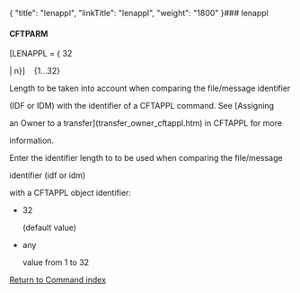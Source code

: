 {
    "title": "lenappl",
    "linkTitle": "lenappl",
    "weight": "1800"
}### <span id="lenappl"></span>lenappl

#### CFTPARM

\[LENAPPL = { 32
| n}\]    {1...32}

Length to be taken into account when comparing the file/message identifier
(IDF or IDM) with the identifier of a CFTAPPL command. See [Assigning
an Owner to a transfer](transfer_owner_cftappl.htm) in CFTAPPL for more
information.

Enter the identifier length to to be used when comparing the file/message
identifier (idf or idm)
with a CFTAPPL object identifier:

-   32
    (default value)
-   any
    value from 1 to 32

[Return to Command index](../../)
